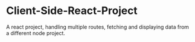 # Client-Side-React-Project
A react project, handling multiple routes, fetching and displaying data from a different node project.
